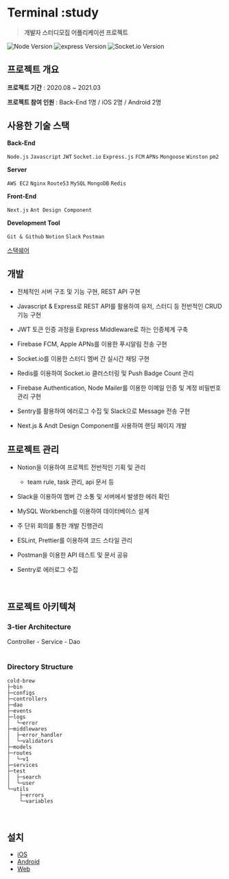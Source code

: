 <!-- ![alt sampleImage](https://camo.githubusercontent.com/720ed473d178f9380291709d2223860ade4f3c7bc368e3fea1ad057b8dc9c6f5/68747470733a2f2f6e6f64656a732e6f72672f7374617469632f696d616765732f6c6f676f2d6c696768742e737667) -->

# Terminal :study
> **개발자 스터디모집 어플리케이션 프로젝트**

![Node Version](https://img.shields.io/badge/node-v12.19.1-green) ![express Version](https://img.shields.io/badge/express-v4.16.1-blue) ![Socket.io Version](https://img.shields.io/badge/Socket.io-v3.0.3-9cf)

<!-- **Terminal :study** 는 **개발자들을 위한 스터디모임** 모바일 어플리케이션 프로젝트입니다.</br>

카테고리를 통해 스터디의 목록을 조회하거나 검색을 통해 가입할 수 있습니다.
</br>
내부 게시판을 통해 스터디의 일정을 조율하고 채팅을 통해 스터디에 참여할 수 있습니다.
</br></br>
-->

## 프로젝트 개요

**프로젝트 기간**  :  2020.08 ~ 2021.03

**프로젝트 참여 인원** : Back-End 1명 / iOS 2명 / Android 2명

## 사용한 기술 스택
**Back-End**

```Node.js```
```Javascript```
```JWT```
```Socket.io```
```Express.js```
```FCM```
```APNs```
```Mongoose```
```Winston```
```pm2```
<br />

**Server**

```AWS EC2```
```Nginx```
```Route53```
```MySQL```
```MongoDB```
```Redis```
<br />

**Front-End**

```Next.js```
```Ant Design Component```
<br />

**Development Tool**

```Git & Github```
```Notion```
```Slack```
```Postman```
</br>

[스택쉐어](https://stackshare.io/terminal-study/terminal-study)

## 개발

- 전체적인 서버 구조 및 기능 구현, REST API 구현

- Javascript & Express로 REST API를 활용하여 유저, 스터디 등 전반적인 CRUD 기능 구현
 
- JWT 토큰 인증 과정을 Express Middleware로 하는 인증체계 구축

- Firebase FCM, Apple APNs를 이용한 푸시알림 전송 구현

- Socket.io를 이용한 스터디 멤버 간 실시간 채팅 구현

- Redis를 이용하여 Socket.io 클러스터링 및 Push Badge Count 관리

- Firebase Authentication, Node Mailer를 이용한 이메일 인증 및 계정 비밀번호 관리 구현

- Sentry를 활용하여 에러로그 수집 및 Slack으로 Message 전송 구현

- Next.js & Andt Design Component를 사용하여 랜딩 페이지 개발


## 프로젝트 관리

- Notion을 이용하여 프로젝트 전반적인 기획 및 관리

  - team rule, task 관리, api 문서 등

- Slack을 이용하여 멤버 간 소통 및 서버에서 발생한 에러 확인

- MySQL Workbench를 이용하여 데이터베이스 설계

- 주 단위 회의를 통한 개발 진행관리

- ESLint, Prettier를 이용하여 코드 스타일 관리

- Postman을 이용한 API 테스트 및 문서 공유

- Sentry로 에러로그 수집
</br>

## 프로젝트 아키텍쳐

### 3-tier Architecture
Controller - Service - Dao
</br></br>

### Directory Structure
```
cold-brew
├─bin
├─configs
├─controllers
├─dao
├─events
├─logs
│  └─error
├─middlewares
│  ├─error_handler
│  └─validators
├─models
├─routes
│  └─v1
├─services
├─test
│  ├─search
│  └─user
└─utils
    ├─errors
    └─variables
```
</br>



## 설치
- [iOS](https://apps.apple.com/app/id1557178596)
- [Android](https://play.google.com/store/)
- [Web](https://www.terminal-study.tk/)
</br>
